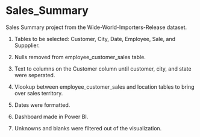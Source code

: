 # Sales_Summary
Sales Summary project from the Wide-World-Importers-Release dataset.

1. Tables to be selected:
	Customer,
	City,
	Date,
	Employee,
	Sale, and
	Suppplier.

2. Nulls removed from employee_customer_sales table.
3. Text to columns on the Customer column until customer, city, and state were seperated.
4. Vlookup between employee_customer_sales and location tables to bring over sales territory.
5. Dates were formatted.
6. Dashboard made in Power BI.
7. Unknowns and blanks were filtered out of the visualization. 
